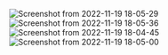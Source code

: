 ![Screenshot from 2022-11-19 18-05-29](https://user-images.githubusercontent.com/83538020/202851131-bbaf6061-9075-45df-9fe4-24f52bb9262d.png)
![Screenshot from 2022-11-19 18-05-36](https://user-images.githubusercontent.com/83538020/202851132-d764b253-118c-4a1c-9069-df222f9c6545.png)
![Screenshot from 2022-11-19 18-04-45](https://user-images.githubusercontent.com/83538020/202851135-e2b41fc6-f44f-4a3e-ae88-f9599e1b51dc.png)
![Screenshot from 2022-11-19 18-05-00](https://user-images.githubusercontent.com/83538020/202851137-ffb4eef1-d8bb-4570-a271-b28b59338add.png)
